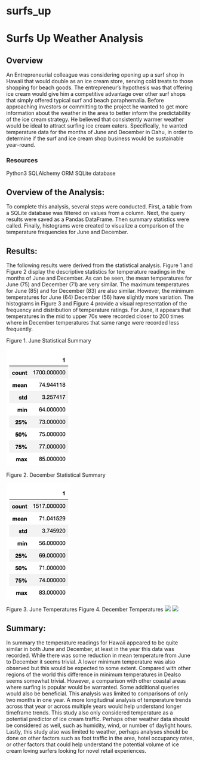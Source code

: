 # surfs_up
# Surfs Up Weather Analysis

## Overview
An Entrepreneurial colleague was considering opening up a surf shop in Hawaii that would double as an ice cream store, serving cold treats to those shopping for beach goods. The entrepreneur’s hypothesis was that offering ice cream would give him a competitive advantage over other surf shops that simply offered typical surf and beach paraphernalia. Before approaching investors or committing to the project he wanted to get more information about the weather in the area to better inform the predictability of the ice cream strategy. He believed that consistently warmer weather would be ideal to attract surfing ice cream eaters. Specifically, he wanted temperature data for the months of June and December in Oahu, in order to determine if the surf and ice cream shop business would be sustainable year-round.



### Resources
Python3
SQLAlchemy ORM
SQLite database



## Overview of the Analysis: 
To complete this analysis, several steps were conducted. First, a table from a SQLite database was filtered on values from a column. Next, the query results were saved as a Pandas DataFrame. Then summary statistics were called. Finally, histograms were created to visualize a comparison of the temperature frequencies for June and December. 



## Results: 
The following results were derived from the statistical analysis. Figure 1 and Figure 2 display the descriptive statistics for temperature readings in the months of June and December. As can be seen, the mean temperatures for June (75) and December (71) are very similar. The maximum temperatures for June (85) and for December (83) are also similar. However, the minimum temperatures for June (64) December (56) have slightly more variation. The histograms in Figure 3 and Figure 4 provide a visual representation of the frequency and distribution of temperature ratings. For June, it appears that temperatures in the mid to upper 70s were recorded closer to 200 times where in December temperatures that same range were recorded less frequently. 



Figure 1. June Statistical Summary

<img src="Resources/june_stats.png">

Figure 2. December Statistical Summary

<img src="Resources/dec_stats.png">



Figure 3. June Temperatures                              Figure 4. December Temperatures
<img src=”Resources/june_temp_hist.png”>               <img src=”Resources/dec_temp_hist.png”>



## Summary: 
In summary the temperature readings for Hawaii appeared to be quite similar in both June and December, at least in the year this data was recorded. While there was some reduction in mean temperature from June to December it seems trivial. A lower minimum temperature was also observed but this would be expected to some extent. Compared with other regions of the world this difference in minimum temperatures in Dealso seems somewhat trivial. However, a comparison with other coastal areas where surfing is popular would be warranted. Some additional queries would also be beneficial. This analysis was limited to comparisons of only two months in one year. A more longitudinal analysis of temperature trends across that year or across multiple years would help understand longer timeframe trends. This study also only considered temperature as a potential predictor of ice cream traffic.  Perhaps other weather data should be considered as well, such as humidity, wind, or number of daylight hours. Lastly, this study also was limited to weather, perhaps analyses should be done on other factors such as foot traffic in the area, hotel occupancy rates, or other factors that could help understand the potential volume of ice cream loving surfers looking for novel retail experiences. 
